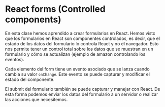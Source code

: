 # React forms (Controlled components)

En esta clase hemos aprendido a crear formularios en React. Hemos visto que los formularios en React son componentes controlados, es decir, que el estado de los datos del formulario lo controla React y no el navegador. Esto nos permite tener un control total sobre los datos que se muestran en un formulario y cómo se actualizan (ejemplo de amazon controlando los eventos).

Cada elemento del form tiene un evento asociado que se lanza cuando cambia su valor `onChange`. Este evento se puede capturar y modificar el estado del componente.

El submit del formulario también se puede capturar y manejar con React. De esta forma podemos enviar los datos del formulario a un servidor o realizar las acciones que necesitemos.